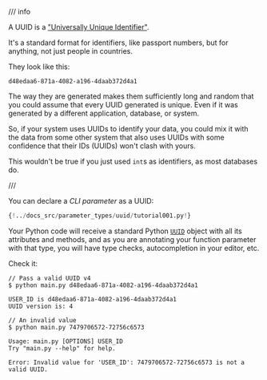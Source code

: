 /// info

A UUID is a <a href="https://en.wikipedia.org/wiki/Universally_unique_identifier" class="external-link" target="_blank">"Universally Unique Identifier"</a>.

It's a standard format for identifiers, like passport numbers, but for anything, not just people in countries.

They look like this:

```
d48edaa6-871a-4082-a196-4daab372d4a1
```

The way they are generated makes them sufficiently long and random that you could assume that every UUID generated is unique. Even if it was generated by a different application, database, or system.

So, if your system uses UUIDs to identify your data, you could mix it with the data from some other system that also uses UUIDs with some confidence that their IDs (UUIDs) won't clash with yours.

This wouldn't be true if you just used `int`s as identifiers, as most databases do.

///

You can declare a *CLI parameter* as a UUID:

```Python hl_lines="1  6 7 8"
{!../docs_src/parameter_types/uuid/tutorial001.py!}
```

Your Python code will receive a standard Python <a href="https://docs.python.org/3.8/library/uuid.html" class="external-link" target="_blank">`UUID`</a> object with all its attributes and methods, and as you are annotating your function parameter with that type, you will have type checks, autocompletion in your editor, etc.

Check it:

<div class="termy">

```console
// Pass a valid UUID v4
$ python main.py d48edaa6-871a-4082-a196-4daab372d4a1

USER_ID is d48edaa6-871a-4082-a196-4daab372d4a1
UUID version is: 4

// An invalid value
$ python main.py 7479706572-72756c6573

Usage: main.py [OPTIONS] USER_ID
Try "main.py --help" for help.

Error: Invalid value for 'USER_ID': 7479706572-72756c6573 is not a valid UUID.
```

</div>

